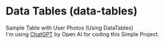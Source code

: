 # Data Tables (data-tables)
Sample Table with User Photos (Using DataTables) <br>
I'm using [ChatGPT](https://chat.openai.com/) by Open AI for coding this Simple Project.
